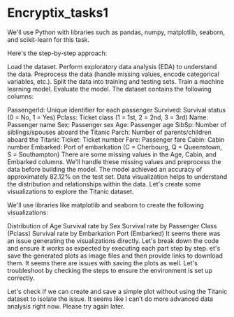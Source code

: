 # Encryptix_tasks1
We'll use Python with libraries such as pandas, numpy, matplotlib, seaborn, and scikit-learn for this task.

Here's the step-by-step approach:

Load the dataset.
Perform exploratory data analysis (EDA) to understand the data.
Preprocess the data (handle missing values, encode categorical variables, etc.).
Split the data into training and testing sets.
Train a machine learning model.
Evaluate the model.
The dataset contains the following columns:

PassengerId: Unique identifier for each passenger
Survived: Survival status (0 = No, 1 = Yes)
Pclass: Ticket class (1 = 1st, 2 = 2nd, 3 = 3rd)
Name: Passenger name
Sex: Passenger sex
Age: Passenger age
SibSp: Number of siblings/spouses aboard the Titanic
Parch: Number of parents/children aboard the Titanic
Ticket: Ticket number
Fare: Passenger fare
Cabin: Cabin number
Embarked: Port of embarkation (C = Cherbourg, Q = Queenstown, S = Southampton)
There are some missing values in the Age, Cabin, and Embarked columns. We'll handle these missing values and preprocess the data before building the model.
The model achieved an accuracy of approximately 82.12% on the test set.
Data visualization helps to understand the distribution and relationships within the data. Let's create some visualizations to explore the Titanic dataset.

We'll use libraries like matplotlib and seaborn to create the following visualizations:

Distribution of Age
Survival rate by Sex
Survival rate by Passenger Class (Pclass)
Survival rate by Embarkation Port (Embarked)
It seems there was an issue generating the visualizations directly. Let's break down the code and ensure it works as expected by executing each part step by step.
et's save the generated plots as image files and then provide links to download them.
It seems there are issues with saving the plots as well. Let's troubleshoot by checking the steps to ensure the environment is set up correctly.

Let's check if we can create and save a simple plot without using the Titanic dataset to isolate the issue.
It seems like I can’t do more advanced data analysis right now. Please try again later.
